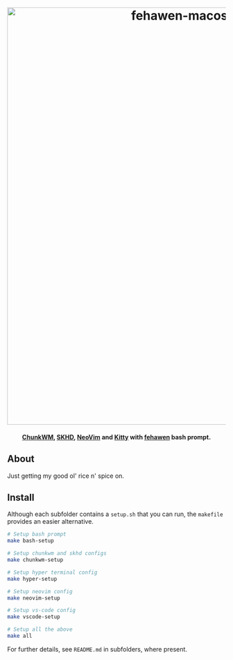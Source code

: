 <h1 align="center">
	<a href="https://github.com/fehawen/dotfiles">
		<img alt="fehawen-macos-rice-dotfiles" src="https://user-images.githubusercontent.com/36552788/52960403-0184bd00-3399-11e9-8aed-c194079dbddd.png" width="960">
	</a>
	<br>
</h1>

<h4 align="center">
<a href="https://github.com/koekeishiya/chunkwm" target="_blank">ChunkWM</a>, <a href="https://github.com/koekeishiya/skhd" target="_blank">SKHD</a>, <a href="https://github.com/neovim/neovim" target="_blank">NeoVim</a> and <a href="https://sw.kovidgoyal.net/kitty/" target="_blank">Kitty</a> with <a href="https://github.com/fehawen/dotfiles/tree/master/bash_prompt" target="_blank">fehawen</a> bash prompt.
</h4>

## About

Just getting my good ol' rice n' spice on.

## Install

Although each subfolder contains a `setup.sh` that you can run, the `makefile` provides an easier alternative.

```bash
# Setup bash prompt
make bash-setup

# Setup chunkwm and skhd configs
make chunkwm-setup

# Setup hyper terminal config
make hyper-setup

# Setup neovim config
make neovim-setup

# Setup vs-code config
make vscode-setup

# Setup all the above
make all
```

For further details, see `README.md` in subfolders, where present.
